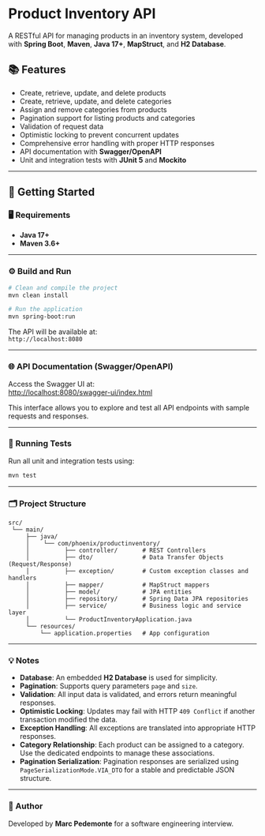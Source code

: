 # Product Inventory API

A RESTful API for managing products in an inventory system, developed with **Spring Boot**, **Maven**, **Java 17+**,
**MapStruct**, and **H2 Database**.

## 📚 Features

- Create, retrieve, update, and delete products
- Create, retrieve, update, and delete categories
- Assign and remove categories from products
- Pagination support for listing products and categories
- Validation of request data
- Optimistic locking to prevent concurrent updates
- Comprehensive error handling with proper HTTP responses
- API documentation with **Swagger/OpenAPI**
- Unit and integration tests with **JUnit 5** and **Mockito**

---

## 🚀 Getting Started

### 🖥️ Requirements

- **Java 17+**
- **Maven 3.6+**

---

### ⚙️ Build and Run

```bash
# Clean and compile the project
mvn clean install

# Run the application
mvn spring-boot:run
```

The API will be available at:  
`http://localhost:8080`

---

### 🌐 API Documentation (Swagger/OpenAPI)

Access the Swagger UI at:  
[http://localhost:8080/swagger-ui/index.html](http://localhost:8080/swagger-ui/index.html)

This interface allows you to explore and test all API endpoints with sample requests and responses.

---

### 🧪 Running Tests

Run all unit and integration tests using:

```bash
mvn test
```

---

### 🗂️ Project Structure

```
src/
 └── main/
     ├── java/
     │    └── com/phoenix/productinventory/
     │          ├── controller/       # REST Controllers
     │          ├── dto/              # Data Transfer Objects (Request/Response)
     │          ├── exception/        # Custom exception classes and handlers
     │          ├── mapper/           # MapStruct mappers
     │          ├── model/            # JPA entities
     │          ├── repository/       # Spring Data JPA repositories
     │          ├── service/          # Business logic and service layer
     │          └── ProductInventoryApplication.java
     └── resources/
         └── application.properties   # App configuration
```

---

### 💡 Notes

- **Database**: An embedded **H2 Database** is used for simplicity.
- **Pagination**: Supports query parameters `page` and `size`.
- **Validation**: All input data is validated, and errors return meaningful responses.
- **Optimistic Locking**: Updates may fail with HTTP `409 Conflict` if another transaction modified the data.
- **Exception Handling**: All exceptions are translated into appropriate HTTP responses.
- **Category Relationship**: Each product can be assigned to a category. Use the dedicated endpoints to manage these
  associations.
- **Pagination Serialization**: Pagination responses are serialized using `PageSerializationMode.VIA_DTO` for a stable
  and predictable JSON structure.

---

### 👤 Author

Developed by **Marc Pedemonte** for a software engineering interview.
